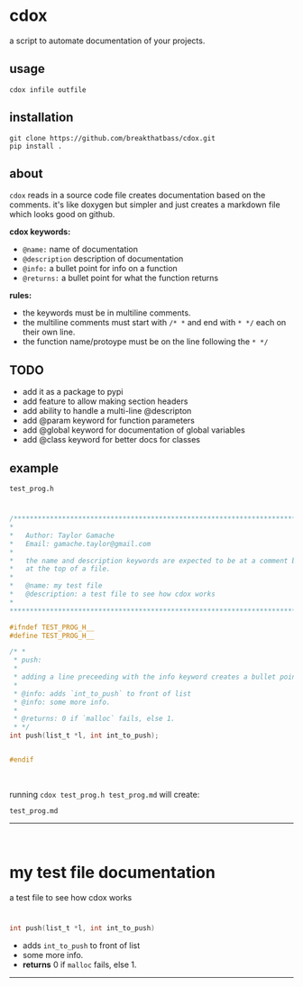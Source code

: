 # cdox

a script to automate documentation of your projects.  

## usage
```
cdox infile outfile
```

## installation
```
git clone https://github.com/breakthatbass/cdox.git
pip install .
```

## about
`cdox` reads in a source code file creates documentation based on the comments. it's like doxygen but simpler and just creates a markdown file which looks good on github.  

**cdox keywords:**
- `@name:` name of documentation
- `@description` description of documentation
- `@info:` a bullet point for info on a function
- `@returns:` a bullet point for what the function returns

**rules:**
- the keywords must be in multiline comments. 
- the multiline comments must start with `/* *` and end with `* */` each on their own line.
- the function name/protoype must be on the line following the `* */`

## TODO
- add it as a package to pypi
- add feature to allow making section headers
- add ability to handle a multi-line @descripton
- add @param keyword for function parameters
- add @global keyword for documentation of global variables
- add @class keyword for better docs for classes

## example
`test_prog.h`
#
```C
/******************************************************************************
*
*   Author: Taylor Gamache
*   Email: gamache.taylor@gmail.com
*
*   the name and description keywords are expected to be at a comment block
*   at the top of a file.
*
*   @name: my test file
*   @description: a test file to see how cdox works
*
******************************************************************************/

#ifndef TEST_PROG_H__
#define TEST_PROG_H__

/* *
 * push:
 * 
 * adding a line preceeding with the info keyword creates a bullet point for the markdown
 *
 * @info: adds `int_to_push` to front of list
 * @info: some more info.
 *
 * @returns: 0 if `malloc` fails, else 1.
 * */
int push(list_t *l, int int_to_push);


#endif
```

<br>

running `cdox test_prog.h test_prog.md` will create:

`test_prog.md`

---
<br>

# my test file documentation
a test file to see how cdox works
#
```C
int push(list_t *l, int int_to_push)
```
- adds `int_to_push` to front of list
- some more info.
- **returns** 0 if `malloc` fails, else 1.

---
